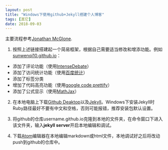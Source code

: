 ```yaml
---
layout: post
title: "Windows下使用github+Jekyll搭建个人博客"
tags: [其它]
date: 2018-09-03
---
```


主要流程参考[Jonathan McGlone](http://jmcglone.com/guides/github-pages/).

1. 按照上述链接搭建起一个简易框架，根据自己需要适当修改和增添功能。例如[sunwenqi10.github.io](https://github.com/sunwenqi10/sunwenqi10.github.io)：
  + 添加了评论功能（使用[IntenseDebate](https://intensedebate.com/)）
  + 添加了访问统计功能（使用[百度统计](https://tongji.baidu.com/web/welcome/login)）
  + 添加了标签分类
  + 增加了代码高亮功能（使用[google code prettify](https://github.com/google/code-prettify)）
  + 添加了公式显示（使用[MathJax](https://www.mathjax.org/)）

2. 在本地电脑上下载[Github Deaktop](https://desktop.github.com/)以及[Jekyll](https://jekyllrb.com/docs/installation/)。Windows下安装Jekyll时Ruby路径最好不要有中文和空格，否则可能报错，推荐安装包默认设置。

3. 将github的仓库username.github.io克隆到本地的文件夹，在命令窗口下进入该文件夹，输入**jekyll server**开启本地编辑和调试。

4. 下载[Atom](https://atom.io/)编辑器在本地编辑markdown或html文件，本地调试好之后将改动push到github的仓库中。
